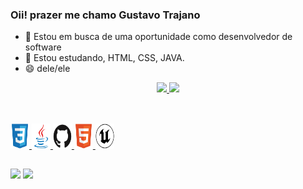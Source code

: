 ### Oii! prazer me chamo Gustavo Trajano

- 🔭 Estou em busca de uma oportunidade como desenvolvedor de software
- 🌱 Estou estudando, HTML, CSS, JAVA.
- 😄 dele/ele

<div align="center">
  <a href="https://github.com/GustavoTrajano2">
  <img height="180em" src="https://github-readme-stats.vercel.app/api?username=gustavotrajano2&show_icons=true&theme=dark&include_all_commits=true&count_private=true"/>
  <img height="180em" src="https://github-readme-stats.vercel.app/api/top-langs/?username=gustavotrajano&layout=compact&langs_count=7&theme=dark"/>
</div>
  
 ##
<div style="display: inline_block"><br>
  <img src="https://raw.githubusercontent.com/devicons/devicon/1119b9f84c0290e0f0b38982099a2bd027a48bf1/icons/css3/css3-original.svg" height="40" width="30">
  <img src="https://raw.githubusercontent.com/devicons/devicon/1119b9f84c0290e0f0b38982099a2bd027a48bf1/icons/java/java-original.svg" height="40" width="30">
  <img src="https://raw.githubusercontent.com/devicons/devicon/1119b9f84c0290e0f0b38982099a2bd027a48bf1/icons/github/github-original.svg" height="40" width="30">
  <img src="https://raw.githubusercontent.com/devicons/devicon/1119b9f84c0290e0f0b38982099a2bd027a48bf1/icons/html5/html5-original.svg" height="40" width="30">
  <img src="https://raw.githubusercontent.com/devicons/devicon/1119b9f84c0290e0f0b38982099a2bd027a48bf1/icons/unrealengine/unrealengine-original.svg" height="40" width="30">
  
  ##
  <div>
  <a href = "https://mail.google.com/mail/u/0/#inbox.com"><img src="https://img.shields.io/badge/-Gmail-%23333?style=for-the-badge&logo=gmail&logoColor=white" target="_blank"></a>
  <a href="https://https://www.linkedin.com/in/gustavo-henrique-trajano-da-silva-62278a210-45875016a" target="_blank"><img src="https://img.shields.io/badge/-LinkedIn-%230077B5?style=for-the-badge&logo=linkedin&logoColor=white" target="_blank"></a> 
</div>
